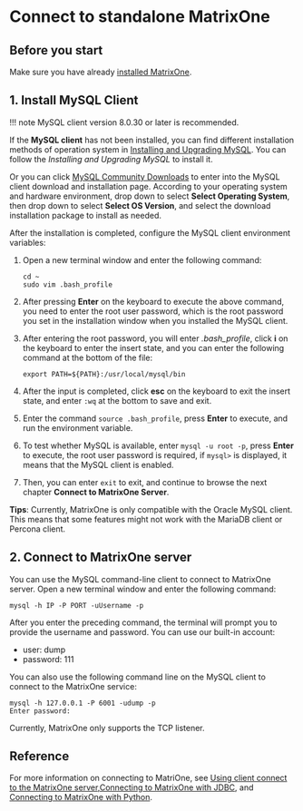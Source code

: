 # **Connect to standalone MatrixOne**

## **Before you start**

Make sure you have already [installed MatrixOne](install-standalone-matrixone.md).

## **1. Install MySQL Client**

!!! note
    MySQL client version 8.0.30 or later is recommended.

If the **MySQL client** has not been installed, you can find different installation methods of operation system in <a href="https://dev.mysql.com/doc/refman/8.0/en/installing.html" target="_blank">Installing and Upgrading MySQL</a>. You can follow the *Installing and Upgrading MySQL* to install it.

Or you can click <a href="https://dev.mysql.com/downloads/mysql" target="_blank">MySQL Community Downloads</a> to enter into the MySQL client download and installation page. According to your operating system and hardware environment, drop down to select **Select Operating System**, then drop down to select **Select OS Version**, and select the download installation package to install as needed.

After the installation is completed, configure the MySQL client environment variables:

1. Open a new terminal window and enter the following command:

    ```
    cd ~
    sudo vim .bash_profile
    ```

2. After pressing **Enter** on the keyboard to execute the above command, you need to enter the root user password, which is the root password you set in the installation window when you installed the MySQL client.

3. After entering the root password, you will enter *.bash_profile*, click **i** on the keyboard to enter the insert state, and you can enter the following command at the bottom of the file:

    ```
    export PATH=${PATH}:/usr/local/mysql/bin
    ```

4. After the input is completed, click **esc** on the keyboard to exit the insert state, and enter `:wq` at the bottom to save and exit.

5. Enter the command `source .bash_profile`, press **Enter** to execute, and run the environment variable.

6. To test whether MySQL is available, enter `mysql -u root -p`, press **Enter** to execute, the root user password is required, if `mysql>` is displayed, it means that the MySQL client is enabled.

7. Then, you can enter `exit` to exit, and continue to browse the next chapter **Connect to MatrixOne Server**.

__Tips__: Currently, MatrixOne is only compatible with the Oracle MySQL client. This means that some features might not work with the MariaDB client or Percona client.

## **2. Connect to MatrixOne server**

You can use the MySQL command-line client to connect to MatrixOne server. Open a new terminal window and enter the following command:

```
mysql -h IP -P PORT -uUsername -p
```

After you enter the preceding command, the terminal will prompt you to provide the username and password. You can use our built-in account:

- user: dump
- password: 111

You can also use the following command line on the MySQL client to connect to the MatrixOne service:

```
mysql -h 127.0.0.1 -P 6001 -udump -p
Enter password:
```

Currently, MatrixOne only supports the TCP listener.

## Reference

For more information on connecting to MatriOne, see
[Using client connect to the MatrixOne server](../Develop/connect-mo/client-connect-to-matrixone.md),[Connecting to MatrixOne with JDBC](../Develop/connect-mo/java-connect-to-matrixone/connect-mo-with-jdbc.md), and [Connecting to MatrixOne with Python](../Develop/connect-mo/python-connect-to-matrixone.md).
